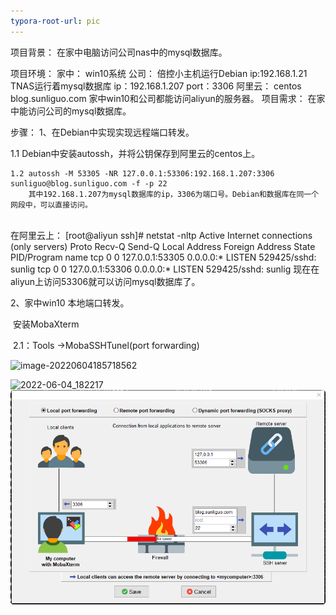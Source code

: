 ```yaml
---
typora-root-url: pic
---
```


项目背景：
	在家中电脑访问公司nas中的mysql数据库。
	
项目环境：
	家中：
		win10系统
	公司：
		倍控小主机运行Debian	ip:192.168.1.21
		TNAS运行着mysql数据库  ip：192.168.1.207 port：3306
	阿里云：
		centos 	blog.sunliguo.com
	家中win10和公司都能访问aliyun的服务器。
项目需求：
	在家中能访问公司的mysql数据库。
	
步骤：
	1、在Debian中实现实现远程端口转发。

1.1 Debian中安装autossh，并将公钥保存到阿里云的centos上。


	1.2 autossh -M 53305 -NR 127.0.0.1:53306:192.168.1.207:3306 sunliguo@blog.sunliguo.com -f -p 22
		其中192.168.1.207为mysql数据库的ip，3306为端口号。Debian和数据库在同一个网段中，可以直接访问。		


​	
			在阿里云上：
			[root@aliyun ssh]# netstat -nltp
			Active Internet connections (only servers)
			Proto Recv-Q Send-Q Local Address           Foreign Address         State       PID/Program name
			tcp        0      0 127.0.0.1:53305         0.0.0.0:*               LISTEN      529425/sshd: sunlig
			tcp        0      0 127.0.0.1:53306         0.0.0.0:*               LISTEN      529425/sshd: sunlig
			现在在aliyun上访问53306就可以访问mysql数据库了。


2、家中win10 本地端口转发。

​	安装MobaXterm

​	2.1：Tools ->MobaSSHTunel(port forwarding)

![image-20220604185718562](D:\桌面\ssh端口转发\pic\image-20220604185718562.png)

![2022-06-04_182217](D:\桌面\ssh端口转发\2022-06-04_182217.png)![2022-06-04_182217](/2022-06-04_182217.png)